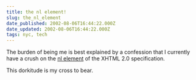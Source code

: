 ```yaml
---
title: the nl element!
slug: the_nl_element
date_published: 2002-08-06T16:44:22.000Z
date_updated: 2002-08-06T16:44:22.000Z
tags: nyc, tech
---
```


The burden of being me is best explained by a confession that I currently have a crush on the [nl element](http://www.w3.org/TR/xhtml2/mod-list.html#edef_list_nl) of the XHTML 2.0 specification.

This dorkitude is my cross to bear.
